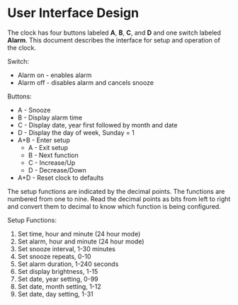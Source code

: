 # User Interface Design

The clock has four buttons labeled **A**, **B**, **C**, and **D** and one switch labeled **Alarm**. This document describes the interface for setup and operation of the clock.

Switch:
* Alarm on - enables alarm
* Alarm off - disables alarm and cancels snooze

Buttons:
* A - Snooze
* B - Display alarm time
* C - Display date, year first followed by month and date
* D - Display the day of week, Sunday = 1
* A+B - Enter setup
    * A - Exit setup
    * B - Next function
    * C - Increase/Up
    * D - Decrease/Down
* A+D - Reset clock to defaults

The setup functions are indicated by the decimal points. The functions are numbered from one to nine. Read the decimal points as bits from left to right and convert them to decimal to know which function is being configured.

Setup Functions:
1. Set time, hour and minute (24 hour mode)
2. Set alarm, hour and minute (24 hour mode)
3. Set snooze interval, 1-30 minutes
4. Set snooze repeats, 0-10
5. Set alarm duration, 1-240 seconds
6. Set display brightness, 1-15
7. Set date, year setting, 0-99
8. Set date, month setting, 1-12
9. Set date, day setting, 1-31

